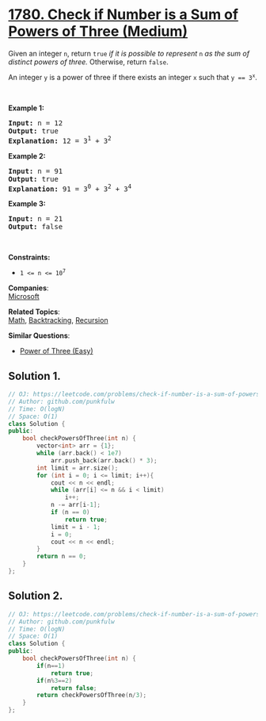 # [1780. Check if Number is a Sum of Powers of Three (Medium)](https://leetcode.com/problems/check-if-number-is-a-sum-of-powers-of-three/)

<p>Given an integer <code>n</code>, return <code>true</code> <em>if it is possible to represent </em><code>n</code><em> as the sum of distinct powers of three.</em> Otherwise, return <code>false</code>.</p>

<p>An integer <code>y</code> is a power of three if there exists an integer <code>x</code> such that <code>y == 3<sup>x</sup></code>.</p>

<p>&nbsp;</p>
<p><strong>Example 1:</strong></p>

<pre><strong>Input:</strong> n = 12
<strong>Output:</strong> true
<strong>Explanation:</strong> 12 = 3<sup>1</sup> + 3<sup>2</sup>
</pre>

<p><strong>Example 2:</strong></p>

<pre><strong>Input:</strong> n = 91
<strong>Output:</strong> true
<strong>Explanation:</strong> 91 = 3<sup>0</sup> + 3<sup>2</sup> + 3<sup>4</sup>
</pre>

<p><strong>Example 3:</strong></p>

<pre><strong>Input:</strong> n = 21
<strong>Output:</strong> false
</pre>

<p>&nbsp;</p>
<p><strong>Constraints:</strong></p>

<ul>
	<li><code>1 &lt;= n &lt;= 10<sup>7</sup></code></li>
</ul>


**Companies**:  
[Microsoft](https://leetcode.com/company/microsoft)

**Related Topics**:  
[Math](https://leetcode.com/tag/math/), [Backtracking](https://leetcode.com/tag/backtracking/), [Recursion](https://leetcode.com/tag/recursion/)

**Similar Questions**:
* [Power of Three (Easy)](https://leetcode.com/problems/power-of-three/)

## Solution 1.

```cpp
// OJ: https://leetcode.com/problems/check-if-number-is-a-sum-of-powers-of-three/
// Author: github.com/punkfulw
// Time: O(logN)
// Space: O(1)
class Solution {
public:
    bool checkPowersOfThree(int n) {
        vector<int> arr = {1};
        while (arr.back() < 1e7)
            arr.push_back(arr.back() * 3);
        int limit = arr.size();
        for (int i = 0; i <= limit; i++){
            cout << n << endl;
            while (arr[i] <= n && i < limit)
                i++;
            n -= arr[i-1];
            if (n == 0)
                return true;
            limit = i - 1;
            i = 0;
            cout << n << endl;
        }
        return n == 0;
    }
};
```

## Solution 2.

```cpp
// OJ: https://leetcode.com/problems/check-if-number-is-a-sum-of-powers-of-three/
// Author: github.com/punkfulw
// Time: O(logN)
// Space: O(1)
class Solution {
public:
    bool checkPowersOfThree(int n) {
        if(n==1)
            return true;
        if(n%3==2)
            return false;
        return checkPowersOfThree(n/3);
    }
};
```
